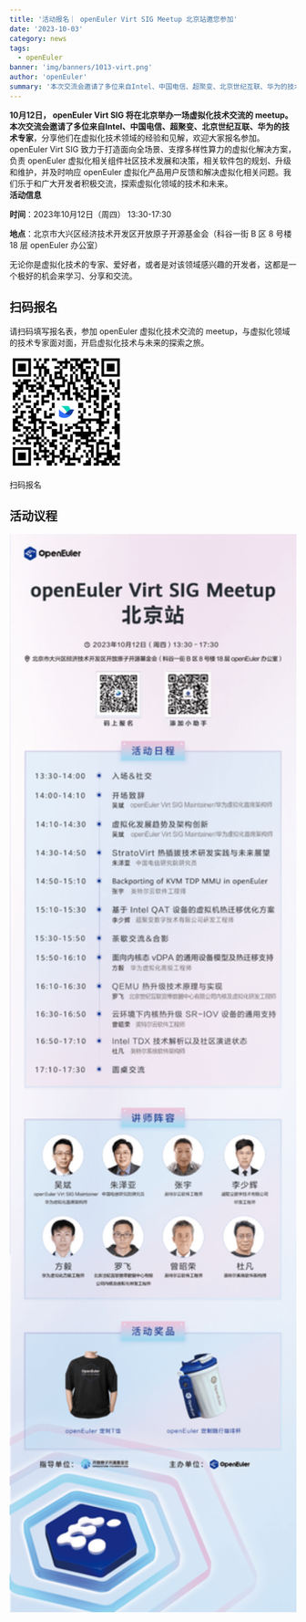 ```yaml
---
title: '活动报名｜ openEuler Virt SIG Meetup 北京站邀您参加'
date: '2023-10-03'
category: news
tags:
  - openEuler
banner: 'img/banners/1013-virt.png'
author: 'openEuler'
summary: '本次交流会邀请了多位来自Intel、中国电信、超聚变、北京世纪互联、华为的技术专家，欢迎大家报名参加。'
---
```



**10月12日， openEuler Virt SIG 将在北京举办一场虚拟化技术交流的
meetup。本次交流会邀请了多位来自Intel、中国电信、超聚变、北京世纪互联、华为的技术专家**，分享他们在虚拟化技术领域的经验和见解，欢迎大家报名参加。\
openEuler Virt SIG
致力于打造面向全场景、支撑多样性算力的虚拟化解决方案，负责 openEuler
虚拟化相关组件社区技术发展和决策，相关软件包的规划、升级和维护，并及时响应
openEuler
虚拟化产品用户反馈和解决虚拟化相关问题。我们乐于和广大开发者积极交流，探索虚拟化领域的技术和未来。\
**活动信息**

**时间**：2023年10月12日（周四） 13:30-17:30

**地点**：北京市大兴区经济技术开发区开放原子开源基金会（科谷一街 B 区 8
号楼 18 层 openEuler 办公室）

无论你是虚拟化技术的专家、爱好者，或者是对该领域感兴趣的开发者，这都是一个极好的机会来学习、分享和交流。

## 扫码报名

请扫码填写报名表，参加 openEuler 虚拟化技术交流的
meetup，与虚拟化领域的技术专家面对面，开启虚拟化技术与未来的探索之旅。

<img src="./media/image1.png" width="200" >

扫码报名

## 活动议程

<img src="./media/image2.png" width="1000" >
